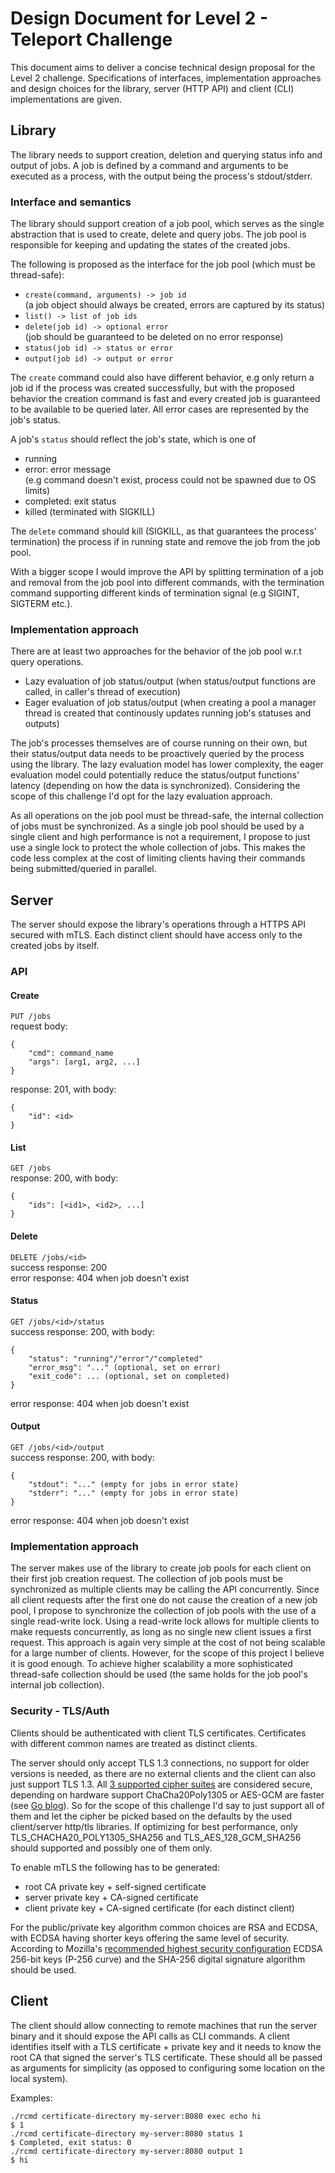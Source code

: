 # Design Document for Level 2 - Teleport Challenge

This document aims to deliver a concise technical design proposal for the Level 2 challenge.
Specifications of interfaces, implementation approaches and design choices for 
the library, server (HTTP API) and client (CLI) implementations are given.

## Library

The library needs to support creation, deletion and querying status info and output of jobs.
A job is defined by a command and arguments to be executed as a process, with the output being the process's stdout/stderr.

### Interface and semantics

The library should support creation of a job pool, which serves as the single abstraction
that is used to create, delete and query jobs. 
The job pool is responsible for keeping and updating the states of the created jobs.

The following is proposed as the interface for the job pool (which must be thread-safe):

- `create(command, arguments) -> job id`  
  (a job object should always be created, errors are captured by its status)  
- `list() -> list of job ids`
- `delete(job id) -> optional error`  
  (job should be guaranteed to be deleted on no error response)  
- `status(job id) -> status or error`  
- `output(job id) -> output or error`  

The `create` command could also have different behavior, 
e.g only return a job id if the process was created successfully, 
but with the proposed behavior the creation command is fast 
and every created job is guaranteed to be available to be queried later. 
All error cases are represented by the job's status.

A job's `status` should reflect the job's state, which is one of
- running
- error: error message  
  (e.g command doesn't exist, process could not be spawned due to OS limits)
- completed: exit status
- killed (terminated with SIGKILL)

The `delete` command should kill (SIGKILL, as that guarantees the process' termination) 
the process if in running state and remove the job from the job pool.

With a bigger scope I would improve the API by splitting termination of a job and
removal from the job pool into different commands, with the termination command
supporting different kinds of termination signal (e.g SIGINT, SIGTERM etc.).

### Implementation approach

There are at least two approaches for the behavior of the job pool w.r.t query operations.
- Lazy evaluation of job status/output
  (when status/output functions are called, in caller's thread of execution)
- Eager evaluation of job status/output
  (when creating a pool a manager thread is created that continously updates 
  running job's statuses and outputs)

The job's processes themselves are of course running on their own, but their status/output
data needs to be proactively queried by the process using the library.
The lazy evaluation model has lower complexity, the eager evaluation model could potentially
reduce the status/output functions' latency (depending on how the data is synchronized).
Considering the scope of this challenge I'd opt for the lazy evaluation approach.

As all operations on the job pool must be thread-safe, the internal collection of jobs
must be synchronized. As a single job pool should be used by a single client and
high performance is not a requirement, I propose to just use a single lock to protect the
whole collection of jobs. This makes the code less complex at the cost of limiting clients
having their commands being submitted/queried in parallel.

## Server

The server should expose the library's operations through a HTTPS API secured with mTLS.
Each distinct client should have access only to the created jobs by itself.

### API

#### Create
`PUT /jobs`  
request body: 
```
{
    "cmd": command_name
    "args": [arg1, arg2, ...]
}
```
response: 201, with body:  
```
{ 
    "id": <id> 
}
```

#### List
`GET /jobs`  
response: 200, with body:  
```
{ 
    "ids": [<id1>, <id2>, ...]
}
```

#### Delete
`DELETE /jobs/<id>`  
success response: 200  
error response: 404 when job doesn't exist

#### Status
`GET /jobs/<id>/status`  
success response: 200, with body:  
```
{ 
    "status": "running"/"error"/"completed"
    "error_msg": "..." (optional, set on error)
    "exit_code": ... (optional, set on completed)
}
```
error response: 404 when job doesn't exist

#### Output
`GET /jobs/<id>/output`  
success response: 200, with body:  
```
{ 
    "stdout": "..." (empty for jobs in error state)
    "stderr": "..." (empty for jobs in error state)
}
```
error response: 404 when job doesn't exist

### Implementation approach

The server makes use of the library to create job pools for each client on their
first job creation request. The collection of job pools must be synchronized as
multiple clients may be calling the API concurrently.
Since all client requests after the first one do not cause the creation of a new job
pool, I propose to synchronize the collection of job pools with the use of a single read-write lock.
Using a read-write lock allows for multiple clients to make requests concurrently,
as long as no single new client issues a first request. 
This approach is again very simple at the cost of not being scalable for a large number of clients.
However, for the scope of this project I believe it is good enough.
To achieve higher scalability a more sophisticated thread-safe collection should be used 
(the same holds for the job pool's internal job collection).

### Security - TLS/Auth

Clients should be authenticated with client TLS certificates.
Certificates with different common names are treated as distinct clients.

The server should only accept TLS 1.3 connections, no support for older versions
is needed, as there are no external clients and the client can also just support TLS 1.3.
All [3 supported cipher suites](https://datatracker.ietf.org/doc/html/rfc8446#section-9.1) 
are considered secure, 
depending on hardware support ChaCha20Poly1305 or AES-GCM are faster 
(see [Go blog](https://go.dev/blog/tls-cipher-suites)).
So for the scope of this challenge I'd say to just support all of them and let the cipher
be picked based on the defaults by the used client/server http/tls libraries.
If optimizing for best performance, only TLS_CHACHA20_POLY1305_SHA256 and
TLS_AES_128_GCM_SHA256 should supported and possibly one of them only.

To enable mTLS the following has to be generated:
- root CA private key + self-signed certificate
- server private key + CA-signed certificate 
- client private key + CA-signed certificate (for each distinct client)

For the public/private key algorithm common choices are RSA and ECDSA,
with ECDSA having shorter keys offering the same level of security.
According to Mozilla's [recommended highest security configuration](https://wiki.mozilla.org/Security/Server_Side_TLS#Modern_compatibility)
ECDSA 256-bit keys (P-256 curve) and the SHA-256 digital signature algorithm should be used.

## Client

The client should allow connecting to remote machines that run the server binary 
and it should expose the API calls as CLI commands.
A client identifies itself with a TLS certificate + private key 
and it needs to know the root CA that signed the server's TLS certificate.
These should all be passed as arguments for simplicity (as opposed to configuring
some location on the local system).

Examples:
```
./rcmd certificate-directory my-server:8080 exec echo hi
$ 1
./rcmd certificate-directory my-server:8080 status 1
$ Completed, exit status: 0
./rcmd certificate-directory my-server:8080 output 1
$ hi
```
